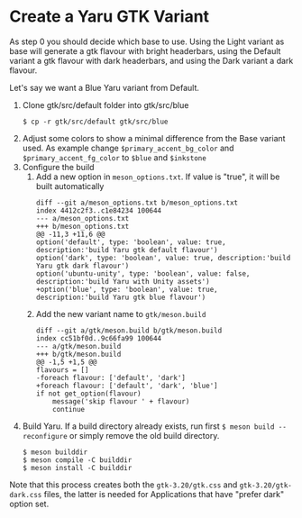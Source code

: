 # Create a Yaru GTK Variant

As step 0 you should decide which base to use. Using the Light variant as base will generate a gtk flavour with bright headerbars, using the Default variant a gtk flavour with dark headerbars, and using the Dark variant a dark flavour.

Let's say we want a Blue Yaru variant from Default.

1. Clone gtk/src/default folder into gtk/src/blue
    ```
    $ cp -r gtk/src/default gtk/src/blue
    ```
2. Adjust some colors to show a minimal difference from the Base variant used. As example change `$primary_accent_bg_color` and `$primary_accent_fg_color` to `$blue` and `$inkstone`
3. Configure the build
    1. Add a new option in `meson_options.txt`. If value is "true", it will be built automatically
        ```
        diff --git a/meson_options.txt b/meson_options.txt
        index 4412c2f3..c1e84234 100644
        --- a/meson_options.txt
        +++ b/meson_options.txt
        @@ -11,3 +11,6 @@
        option('default', type: 'boolean', value: true, description:'build Yaru gtk default flavour')
        option('dark', type: 'boolean', value: true, description:'build Yaru gtk dark flavour')
        option('ubuntu-unity', type: 'boolean', value: false, description:'build Yaru with Unity assets')
        +option('blue', type: 'boolean', value: true, description:'build Yaru gtk blue flavour')
        ```
    2. Add the new variant name to `gtk/meson.build`
        ```
        diff --git a/gtk/meson.build b/gtk/meson.build
        index cc51bf0d..9c66fa99 100644
        --- a/gtk/meson.build
        +++ b/gtk/meson.build
        @@ -1,5 +1,5 @@
        flavours = []
        -foreach flavour: ['default', 'dark']
        +foreach flavour: ['default', 'dark', 'blue']
        if not get_option(flavour)
            message('skip flavour ' + flavour)
            continue
        ```
4. Build Yaru. If a build directory already exists, run first `$ meson build --reconfigure` or simply remove the old build directory.
    ```
    $ meson builddir
    $ meson compile -C builddir
    $ meson install -C builddir
    ```

Note that this process creates both the `gtk-3.20/gtk.css` and  `gtk-3.20/gtk-dark.css` files, the latter is needed for Applications that have "prefer dark" option set.
